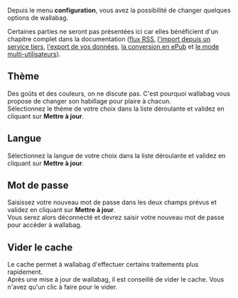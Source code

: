 Depuis le menu **configuration**, vous avez la possibilité de changer quelques options de wallabag. 

Certaines parties ne seront pas présentées ici car elles bénéficient d'un chapitre complet dans la documentation ([flux RSS](http://doc.wallabag.org/fr/Flux_RSS), [l'import depuis un service tiers](http://doc.wallabag.org/fr/Importer_:_Exporter), [l'export de vos données](http://doc.wallabag.org/fr/Importer_:_Exporter), [la conversion en ePub](http://doc.wallabag.org/fr/Convertir_en_ePub) et [le mode multi-utilisateurs](http://doc.wallabag.org/fr/Multi-utilisateurs)). 
## Thème
Des goûts et des couleurs, on ne discute pas. C'est pourquoi wallabag vous propose de changer son habillage pour plaire à chacun.  
Sélectionnez le thème de votre choix dans la liste déroulante et validez en cliquant sur **Mettre à jour**.

## Langue
Sélectionnez la langue de votre choix dans la liste déroulante et validez en cliquant sur **Mettre à jour**.

## Mot de passe
Saisissez votre nouveau mot de passe dans les deux champs prévus et validez en cliquant sur **Mettre à jour**.  
Vous serez alors déconnecté et devrez saisir votre nouveau mot de passe pour accéder à wallabag.

## Vider le cache
Le cache permet à wallabag d'effectuer certains traitements plus rapidement.  
Après une mise à jour de wallabag, il est conseillé de vider le cache. Vous n'avez qu'un clic à faire pour le vider.